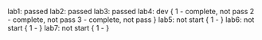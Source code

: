lab1: passed
lab2: passed
lab3: passed
lab4: dev {
    1 - complete, not pass
    2 - complete, not pass
    3 - complete, not pass
}
lab5: not start {
    1 -
}
lab6: not start {
    1 -
}
lab7: not start {
    1 -
}
